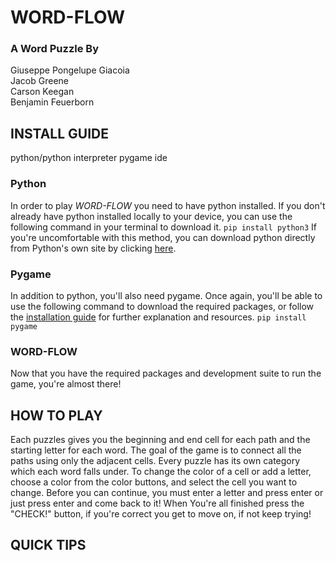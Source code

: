 # WORD-FLOW
### A Word Puzzle By  
Giuseppe Pongelupe Giacoia  
Jacob Greene  
Carson Keegan  
Benjamin Feuerborn  

## INSTALL GUIDE
python/python interpreter
pygame
ide
### Python
In order to play *WORD-FLOW* you need to have python installed. If you don't already have python installed locally to your device, you can use the following command in your terminal to download it.
``` pip install python3 ```
If you're uncomfortable with this method, you can download python directly from Python's own site by clicking [here](https://www.python.org/).
  
  
### Pygame
In addition to python, you'll also need pygame. Once again, you'll be able to use the following command to download the required packages, or follow the [installation guide](https://www.pygame.org/wiki/GettingStarted) for further explanation and resources.
``` pip install pygame ```


### WORD-FLOW
Now that you have the required packages and development suite to run the game, you're almost there! 


## HOW TO PLAY
Each puzzles gives you the beginning and end cell for each path and the starting letter for each word. The goal of the game is to connect all the paths using only the adjacent cells. Every puzzle has its own category which each word falls under. To change the color of a cell or add a letter, choose a color from the color buttons, and select the cell you want to change. Before you can continue, you must enter a letter and press enter or just press enter and come back to it! When You're all finished press the "CHECK!" button, if you're correct you get to move on, if not keep trying!

## QUICK TIPS

